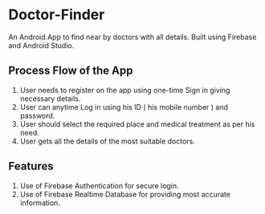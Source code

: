# Doctor-Finder
An Android App to find near by doctors with all details. Built using Firebase and Android Studio.

## Process Flow of the App
1) User needs to register on the app using one-time Sign in giving necessary details.
2) User can anytime Log in using his ID ( his mobile number ) and password.
3) User should select the required place and medical treatment as per his need.
4) User gets all the details of the most suitable doctors.

## Features
1) Use of Firebase Authentication for secure login.
2) Use of Firebase Realtime Database for providing most accurate information.

